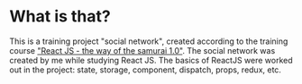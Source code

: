 # What is that?

This is a training project "social network", created according to the training course ["React JS - the way of the samurai 1.0"](https://www.youtube.com/c/ITKAMASUTRA).
The social network was created by me while studying React JS. The basics of ReactJS were worked out in the project: state, storage, component, dispatch, props, redux, etc.

